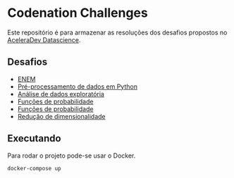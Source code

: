# Codenation Challenges

Este repositório é para armazenar as resoluções dos desafios propostos no [AceleraDev Datascience](https://www.codenation.dev/acceleration/aceleradev-data-science/).

## Desafios

- [ENEM](./enem-challenge/Enem.ipynb)
- [Pré-processamento de dados em Python](./data-science-0/main.ipynb)
- [Análise de dados exploratória](./coestatistica-1/coestatistica-1.ipynb)
- [Funções de probabilidade](./data-science-1/main.ipynb)
- [Funções de probabilidade](./data-science-2/main.ipynb)
- [Redução de dimensionalidade](./data-science-3/main.ipynb)

## Executando

Para rodar o projeto pode-se usar o Docker.

```bash
docker-compose up
```
